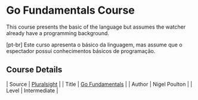 # Go Fundamentals Course

This course presents the basic of the language but assumes the watcher already have a programming background.

[pt-br] Este curso apresenta o básico da linguagem, mas assume que o espectador possui conhecimentos básicos de programação.

## Course Details

| Source | [Pluralsight](pluralsight.com) |
| Title | [Go Fundamentals](https://app.pluralsight.com/library/courses/go-fundamentals/description) |
| Author | Nigel Poulton |
| Level | Intermediate |